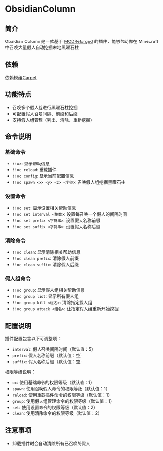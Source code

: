 # ObsidianColumn

## 简介

Obsidian Column 是一款基于 [MCDReforged](https://github.com/MCDReforged/MCDReforged) 的插件，能够帮助你在 Minecraft 中召唤大量假人自动挖掘末地黑曜石柱

## 依赖

依赖模组[Carpet](https://modrinth.com/mod/carpet)

## 功能特点

- 召唤多个假人组进行黑曜石柱挖掘
- 可配置假人召唤间隔、前缀和后缀
- 支持假人组管理（列出、清除、重新挖掘）

## 命令说明

### 基础命令

- `!!oc`: 显示帮助信息
- `!!oc reload`: 重载插件
- `!!oc config`: 显示当前配置信息
- `!!oc spawn <x> <y> <z> <半径>`: 召唤假人组挖掘黑曜石柱

### 设置命令

- `!!oc set`: 显示设置相关帮助信息
- `!!oc set interval <整数>`: 设置每召唤一个假人的间隔时间
- `!!oc set prefix <字符串>`: 设置假人名称前缀
- `!!oc set suffix <字符串>`: 设置假人名称后缀

### 清除命令

- `!!oc clean`: 显示清除相关帮助信息
- `!!oc clean prefix`: 清除假人前缀
- `!!oc clean suffix`: 清除假人后缀

### 假人组命令

- `!!oc group`: 显示假人组相关帮助信息
- `!!oc group list`: 显示所有假人组
- `!!oc group kill <组名>`: 清除指定假人组
- `!!oc group attack <组名>`: 让指定假人组重新开始挖掘

## 配置说明

插件配置包含以下可调整项：

- `interval`: 假人召唤间隔时间（默认值：5）
- `prefix`: 假人名称前缀（默认值：空）
- `suffix`: 假人名称后缀（默认值：空）

权限等级说明：
- `oc`: 使用基础命令的权限等级（默认值：1）
- `spawn`: 使用召唤假人命令的权限等级（默认值：1）
- `reload`: 使用重载插件命令的权限等级（默认值：1）
- `group`: 使用假人组管理命令的权限等级（默认值：1）
- `set`: 使用设置命令的权限等级（默认值：2）
- `clean`: 使用清除命令的权限等级（默认值：2）

## 注意事项

- 卸载插件时会自动清除所有已召唤的假人